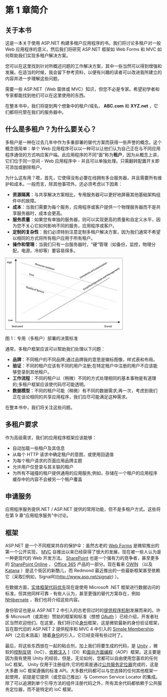 # 第 1 章简介

## 关于本书

这是一本关于使用 ASP.NET 构建多租户应用程序的书。我们将讨论多租户对一般 Web 应用程序的意义，然后我们将研究 ASP.NET 框架如 Web Forms 和 MVC 如何帮助我们实现多租户解决方案。

您可以在这里找到针对所概述问题的工作解决方案，其中一些当然可以得到增强和发展。在适当的时候，我会留下参考资料，以便有兴趣的读者可以改进我所建立的内容并进一步理解这些问题。

需要一些 ASP.NET（Web 窗体或 MVC）知识，但您不必是专家。希望初学者和专家都能找到他们可以在这里使用的东西。

在整本书中，我们将提到两个想象中的租户/域名， **ABC.com** 和 **XYZ.net** ，它们都将托管在我们的服务器中。

## 什么是多租户？为什么要关心？

多租户是一种在过去几年中作为多重部署的替代方案而获得一些声誉的概念。这个概念很简单：单个 Web 应用程序可以以一种可以让他们认为自己正在与不同应用程序通信的方式响应客户端。此应用程序的不同“面”称为**租户**，因为从概念上讲，它们位于同一空间 - Web 应用程序中 - 并且可以单独处理。只需翻转配置开关即可添加或删除租户。

为什么这有用？嗯，首先，它使得没有必要在线拥有多台服务器，并且需要所有维护和成本。一般而言，除其他事项外，还必须考虑以下因素：

*   **资源隔离**：与共享解决方案相比，专用服务器可以更好地屏蔽其他基础架构组件中的故障。
*   **成本**：当我们需要为每个服务，应用程序或客户提供一个物理服务器而不是共享服务器时，成本会更高。
*   **服务质量**：如果您有单独的服务器，则可以实现更高的质量和自定义水平，因为您不关心它如何影响不同的服务，应用程序或客户。
*   **定制的复杂性**：我们必须特别注意定制多租户解决方案，因为我们通常不希望以相同的方式将所有租户应用于所有租户。
*   **操作和管理**：当我们只有一台服务器时，“硬”管理（如备份，监控，物理分配，电源，冷却等）要容易得多。

![This diagram shows key attributes of Multi-tenant Hosting Platforms](img/image001.jpg)

图 1：专用（多租户）部署的决策标准

通常，多租户框架应该可以帮助我们处理以下问题：

*   **品牌**：不同租户的不同品牌;通过品牌我的意思是徽标图像，样式表和布局。
*   **验证**：不同的租户应该有不同的用户注册;在特定租户中注册的用户不应该能够登录到其他租户。
*   **工作流程**：不同的租户以（稍微）不同的方式处理相同的基本事物是有道理的;多租户框架应该使代码尽可能透明。
*   **数据模型**：不同的租户可能（稍微）有不同的数据需求;再一次，考虑到我们正在谈论相同的共享应用程序，我们应尽可能满足这种需求。

在整本书中，我们将关注这些问题。

## 多租户要求

作为高级需求，我们的应用程序框架应该能够：

*   自动加载一些租户及其信息
*   从每个 HTTP 请求中确定租户的意图，或使用回退值
*   为每个租户请求的页面应用品牌主题
*   允许用户仅登录与其关联的租户
*   为所有不碰撞的租户提供通用的应用服务;例如，存储在一个租户的应用程序缓存中的内容不会被另一个租户覆盖

## 申请服务

应用程序服务提供.NET / ASP.NET 提供的常用功能，但不是多租户方式。这些将在第 9 章“应用程序服务”中讨论。

## 框架

ASP.NET 是一个不同框架共存的保护伞：虽然古老的 [Web Forms](http://www.asp.net/web-forms) 是微软推出的第一个公开实现， [MVC](http://www.asp.net/mvc) 自推出以来已经获得了很大的发展，现在被一些人认为是一种更现代的 Web 开发方法。 [SharePoint](http://products.office.com/en-us/sharepoint/collaboration) 也是一个强有力的竞争者，甚至更多的 [SharePoint Online](https://products.office.com/en-us/sharepoint/sharepoint-online-collaboration-software) ， [Office 365](http://products.office.com/en-us/office-365-home) 产品的一部分。现在看来 [OWIN](http://owin.org/) （以及 [Katana](http://katanaproject.codeplex.com/) ）是这个街区的新酷儿，而 Redmond 最近推出的一些最新框架甚至依赖它（采取[]例如，SignalR](http://www.asp.net/signalr) ）。

在数据方面，[实体框架代码优先](https://msdn.microsoft.com/en-us/data/ef.aspx)现在是使用 Microsoft .NET 框架进行数据访问的标准，但其他同样可靠 - 有些人认为，甚至更强的替代方案存在，例如 [NHibernate](http://nhibernate.info/) ，我们也将介绍这些内容。

身份验证也是从 ASP.NET 2 中引入的古老但过时的[提供程序机制](https://msdn.microsoft.com/en-us/library/aa478948.aspx)发展而来的。许多 Microsoft（或其他）赞助的框架和标准（想想 [OAuth](http://oauth.net/) ）已经介绍，开发者社区当然欢迎他们。在这里，我们将讨论[身份](http://www.asp.net/identity)框架，这是微软最新的身份验证框架，旨在取代旧的 ASP.NET 2 提供程序和 MVC 4 中引入的 [Simple Membership](http://www.asp.net/web-pages/overview/security/16-adding-security-and-membership) API（之后未涵盖）随着[身份](http://www.asp.net/identity)的引入，它已经变得有些过时了。

最后，将这些东西放在一起的粘合剂，加上我们将要生成的代码，是 [Unity](http://unity.codeplex.com) ，微软的[控制反转](http://martinfowler.com/bliki/InversionOfControl.html)（IoC），[依赖注入](http://martinfowler.com/articles/injection.html) ]（DI）和[面向方面编程](http://en.wikipedia.org/wiki/Aspect-oriented_programming)（AOP）框架。这主要是因为我有使用 Unity 的经验，但是，无论如何，您都可以自由使用您喜欢的任何 IoC 框架。 Unity 仅用于注册组件;它的检索是通过[公共服务定位器](https://commonservicelocator.codeplex.com/)完成的，这是大多数 IoC 框架遵循的标准 API。大多数代码都可以与您选择的任何其他框架一起使用，前提是它提供（或您自己推出）与 Common Service Locator 的集成。除了可以追溯到单个引导方法的组件注册代码之外，所有其余代码都依赖于公共服务定位器，而不是特定的 IoC 框架。